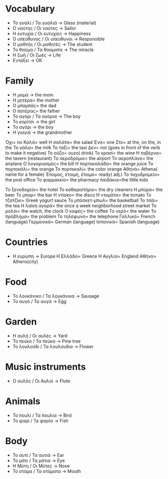 # Vocabulary

- Το γυαλί / Τα γυαλιά -> Glass (material)
- Ο ναύτης / Οι ναύτες -> Sailor
- Η ευτυχία / Οι ευτυχίες -> Happiness
- Ο υπεύθυνος / Οι υπεύθυνοι -> Responsible
- Ο μαθτής / Οι μαθητές -> The student
- Το θαύμα / Τα θαύματα -> The miracle
- Η ζωή / Οι ζωές -> Life
- Εντάξει -> OK

# Family
- H μαμά -> the mom
- Η μητέρα= the mother
- Ο μπαμπάς= the dad
- Ο πατέρας= the father
- Το αγόρι / Τα αγόρια -> The boy
- Το κορίτσι -> the girl
- Το αγόρι -> the boy
- Η γιαγιά -> the grandmother

Όχι= no
Καλά= well
Η σαλάτα= the salad
Ένα= one
Στο= at the, on the, in the
Το γάλα= the milk
Το ταξί= the taxi
Δεν= not (goes in front of the verb to make it negative)
Το ούζο= ouzo( drink)
Το κρασί= the wine
Η ταβέρνα= the tavern (restaurant)
Το αεροδρόμιο= the airport
Το αεροπλάνο= the airplane
Ο λογαριασμός= the bill
Η πορτοκαλάδα= the orange juice
Το πορτοκάλι= the orange
Το πορτοκαλί= the color orange
Αθηνά= Athena( name for a female)
Έτοιμος, έτοιμη, έτοιμο= ready( adj.)
Το ταχυδρομείο= the post office
Το φαρμακείο= the pharmacy
παιδάκια=the little kids

Το ξενοδοχείο= the hotel
Το καθαριστήριο= the dry cleaners
Η μπύρα= the beer
Το μπαρ= the bar
Η ντίσκο= the disco
Η ντομάτα= the tomato
Το τζατζίκι= Greek yogurt sauce
Το μπάσκετ-μπωλ= the basketball
Το τσάι= the tea
Η λαϊκή αγορά= the once a week neighborhood street market
Το ρολόι= the watch, the clock
Ο καφές= the coffee
Το νερό= the water
Το πρόβλημα= the problem
Το τηλέφωνο= the telephone
Γαλλικά= French (language)
Γερμανικά= German (language)
Ισπανικά= Spanish (language)

# Countries
- Η ευρώπη -> Europe
Η Ελλάδα= Greece
Η Αγγλία= England
Αθήνα= Athens(city)

# Food
- Το λουκάνικο / Τα λουκάνικα -> Sausage
- Το αυγό / Τα αυγά -> Egg

# Garden
- Η αυλή / Οι αυλές -> Yard
- Το πεύκο / Τα πεύκα -> Pine tree
- Το λουλούδι / Τα λουλουδια ->  Flower

# Music instruments
- Ο αυλός / Οι Αυλοί -> Flute

# Animals
- Το πουλί / Τα πουλία -> Bird
- Το ψαρί / Ta ψαρία -> Fish

# Body 
- Το αυτί / Τα αυτιά -> Ear
- Το μάτι / Τα μάτια -> Eye
- Η Μύτη / Οι Μύτες -> Nose
- Το στόμα / Τα στόματα -> Mouth
